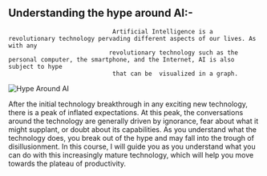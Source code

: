 ## Understanding the hype around AI:-
                                 Artificial Intelligence is a revolutionary technology pervading different aspects of our lives. As with any 
                                revolutionary technology such as the personal computer, the smartphone, and the Internet, AI is also subject to hype 
                                 that can be  visualized in a graph. 
                                 
  ![Hype Around AI](https://github.com/Tahir-Dars/AI_ML-Notes-/assets/150343129/35ad564a-0eb2-44b2-8e03-541bb569c28e)

After the initial technology breakthrough in any exciting new technology, there is a peak of inflated expectations. 
 At this peak, the conversations around the technology are generally driven by ignorance, fear about what it might supplant, or doubt about its 
capabilities. As you understand what the technology does, you break out of the hype and may fall into the trough of disillusionment. In this course, I will guide you as you understand what you can do with this increasingly mature technology, which will help you move towards the plateau of productivity.



